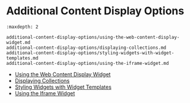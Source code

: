 # Additional Content Display Options

```{toctree}
:maxdepth: 2

additional-content-display-options/using-the-web-content-display-widget.md
additional-content-display-options/displaying-collections.md
additional-content-display-options/styling-widgets-with-widget-templates.md
additional-content-display-options/using-the-iframe-widget.md
```

* [Using the Web Content Display Widget](./additional-content-display-options/using-the-web-content-display-widget.md)
* [Displaying Collections](./additional-content-display-options/displaying-collections.md)
* [Styling Widgets with Widget Templates](./additional-content-display-options/styling-widgets-with-widget-templates.md)
* [Using the Iframe Widget](./additional-content-display-options/using-the-iframe-widget.md)